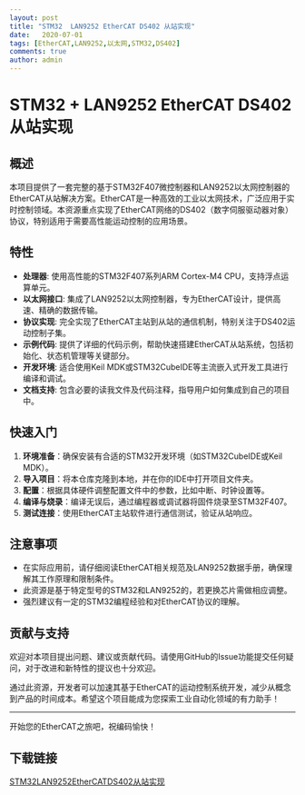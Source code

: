 ```yaml
---
layout: post
title: "STM32  LAN9252 EtherCAT DS402 从站实现"
date:   2020-07-01
tags: [EtherCAT,LAN9252,以太网,STM32,DS402]
comments: true
author: admin
---
```

# STM32 + LAN9252 EtherCAT DS402 从站实现

## 概述

本项目提供了一套完整的基于STM32F407微控制器和LAN9252以太网控制器的EtherCAT从站解决方案。EtherCAT是一种高效的工业以太网技术，广泛应用于实时控制领域。本资源重点实现了EtherCAT网络的DS402（数字伺服驱动器对象）协议，特别适用于需要高性能运动控制的应用场景。

## 特性

- **处理器**: 使用高性能的STM32F407系列ARM Cortex-M4 CPU，支持浮点运算单元。
- **以太网接口**: 集成了LAN9252以太网控制器，专为EtherCAT设计，提供高速、精确的数据传输。
- **协议实现**: 完全实现了EtherCAT主站到从站的通信机制，特别关注于DS402运动控制子集。
- **示例代码**: 提供了详细的代码示例，帮助快速搭建EtherCAT从站系统，包括初始化、状态机管理等关键部分。
- **开发环境**: 适合使用Keil MDK或STM32CubeIDE等主流嵌入式开发工具进行编译和调试。
- **文档支持**: 包含必要的读我文件及代码注释，指导用户如何集成到自己的项目中。

## 快速入门

1. **环境准备**：确保安装有合适的STM32开发环境（如STM32CubeIDE或Keil MDK）。
2. **导入项目**：将本仓库克隆到本地，并在你的IDE中打开项目文件夹。
3. **配置**：根据具体硬件调整配置文件中的参数，比如中断、时钟设置等。
4. **编译与烧录**：编译无误后，通过编程器或调试器将固件烧录至STM32F407。
5. **测试连接**：使用EtherCAT主站软件进行通信测试，验证从站响应。

## 注意事项

- 在实际应用前，请仔细阅读EtherCAT相关规范及LAN9252数据手册，确保理解其工作原理和限制条件。
- 此资源是基于特定型号的STM32和LAN9252的，若更换芯片需做相应调整。
- 强烈建议有一定的STM32编程经验和对EtherCAT协议的理解。

## 贡献与支持

欢迎对本项目提出问题、建议或贡献代码。请使用GitHub的Issue功能提交任何疑问，对于改进和新特性的提议也十分欢迎。

通过此资源，开发者可以加速其基于EtherCAT的运动控制系统开发，减少从概念到产品的时间成本。希望这个项目能成为您探索工业自动化领域的有力助手！

---

开始您的EtherCAT之旅吧，祝编码愉快！

## 下载链接

[STM32LAN9252EtherCATDS402从站实现](https://pan.quark.cn/s/3d6032b6f73c)